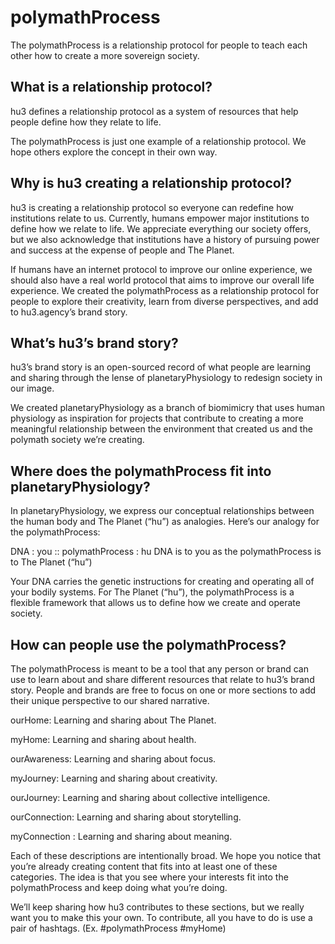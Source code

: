 # polymathProcess
The polymathProcess is a relationship protocol for people to teach each other how to create a more sovereign society.

## What is a relationship protocol? 
hu3 defines a relationship protocol as a system of resources that help people define how they relate to life. 

The polymathProcess is just one example of a relationship protocol. We hope others explore the concept in their own way.

## Why is hu3 creating a relationship protocol?
hu3 is creating a relationship protocol so everyone can redefine how institutions relate to us. Currently, humans empower major institutions to define how we relate to life. We appreciate everything our society offers, but we also acknowledge that institutions have a history of pursuing power and success at the expense of people and The Planet.

If humans have an internet protocol to improve our online experience, we should also have a real world protocol that aims to improve our overall life experience. We created the polymathProcess as a relationship protocol for people to explore their creativity, learn from diverse perspectives, and add to hu3.agency’s brand story. 

## What’s hu3’s brand story?
hu3’s brand story is an open-sourced record of what people are learning and sharing through the lense of planetaryPhysiology to redesign society in our image.

We created planetaryPhysiology as a branch of biomimicry that uses human physiology as inspiration for projects that contribute to creating a more meaningful relationship between the environment that created us and the polymath society we’re creating.

## Where does the polymathProcess fit into planetaryPhysiology?
In planetaryPhysiology, we express our conceptual relationships between the human body and The Planet (“hu”) as analogies. Here’s our analogy for the polymathProcess:

DNA  :  you ::  polymathProcess  :  hu
DNA is to you as the polymathProcess is to The Planet (“hu”)

Your DNA carries the genetic instructions for creating and operating all of your bodily systems. For The Planet (“hu”), the polymathProcess is a flexible framework that allows us to define how we create and operate society.

## How can people use the polymathProcess?
The polymathProcess is meant to be a tool that any person or brand can use to learn about and share different resources that relate to hu3’s brand story. People and brands are free to focus on one or more sections to add their unique perspective to our shared narrative.

ourHome: Learning and sharing about The Planet.

myHome: Learning and sharing about health.

ourAwareness: Learning and sharing about focus.

myJourney: Learning and sharing about creativity.

ourJourney: Learning and sharing about collective intelligence.

ourConnection: Learning and sharing about storytelling.

myConnection : Learning and sharing about meaning.

Each of these descriptions are intentionally broad. We hope you notice that you’re already creating content that fits into at least one of these categories. The idea is that you see where your interests fit into the polymathProcess and keep doing what you’re doing.

We’ll keep sharing how hu3 contributes to these sections, but we really want you to make this your own. To contribute, all you have to do is use a pair of hashtags. (Ex. #polymathProcess #myHome)
